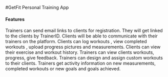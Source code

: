 #GetFit Personal Training App

#### Features

Trainers can send email links to clients for registration. They will get linked to the clients by TrainerID.
Clients will be able to communicate with their trainers on the platform.
Clients can log workouts , view completed workouts , upload progress pictures and measurements. 
Clients can view their exercise and workout history. 
Trainers can view clients workouts,  progress, give feedback.
Trainers can design and assign custom workouts to their clients. 
Trainers get activity information on new measurements, completed workouts or new goals and goals achieved.


 





